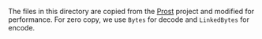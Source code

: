 The files in this directory are copied from the [Prost](https://github.com/tokio-rs/prost) project and modified for performance.
For zero copy, we use `Bytes` for decode and `LinkedBytes` for encode.